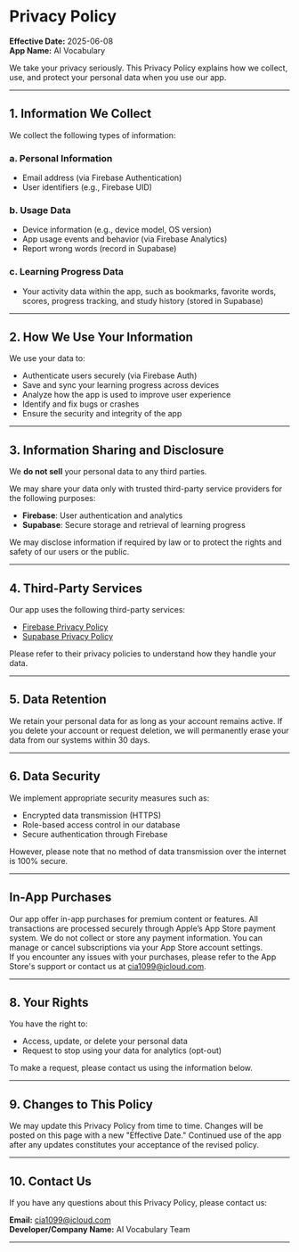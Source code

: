 # Privacy Policy

**Effective Date:** 2025-06-08  
**App Name:** AI Vocabulary

We take your privacy seriously. This Privacy Policy explains how we collect, use, and protect your personal data when you use our app.

---

## 1. Information We Collect

We collect the following types of information:

### a. Personal Information
- Email address (via Firebase Authentication)
- User identifiers (e.g., Firebase UID)

### b. Usage Data
- Device information (e.g., device model, OS version)
- App usage events and behavior (via Firebase Analytics)
- Report wrong words (record in Supabase)

### c. Learning Progress Data
- Your activity data within the app, such as bookmarks, favorite words, scores, progress tracking, and study history (stored in Supabase)

---

## 2. How We Use Your Information

We use your data to:
- Authenticate users securely (via Firebase Auth)
- Save and sync your learning progress across devices
- Analyze how the app is used to improve user experience
- Identify and fix bugs or crashes
- Ensure the security and integrity of the app

---

## 3. Information Sharing and Disclosure

We **do not sell** your personal data to any third parties.

We may share your data only with trusted third-party service providers for the following purposes:
- **Firebase**: User authentication and analytics
- **Supabase**: Secure storage and retrieval of learning progress

We may disclose information if required by law or to protect the rights and safety of our users or the public.

---

## 4. Third-Party Services

Our app uses the following third-party services:

- [Firebase Privacy Policy](https://firebase.google.com/support/privacy)
- [Supabase Privacy Policy](https://supabase.com/privacy)

Please refer to their privacy policies to understand how they handle your data.

---

## 5. Data Retention

We retain your personal data for as long as your account remains active. If you delete your account or request deletion, we will permanently erase your data from our systems within 30 days.

---

## 6. Data Security

We implement appropriate security measures such as:
- Encrypted data transmission (HTTPS)
- Role-based access control in our database
- Secure authentication through Firebase

However, please note that no method of data transmission over the internet is 100% secure.

---

## In-App Purchases
Our app offer in-app purchases for premium content or features. All transactions are processed securely through Apple’s App Store payment system. We do not collect or store any payment information. You can manage or cancel subscriptions via your App Store account settings.\
If you encounter any issues with your purchases, please refer to the App Store's support or contact us at cia1099@icloud.com.

---

## 8. Your Rights

You have the right to:
- Access, update, or delete your personal data
- Request to stop using your data for analytics (opt-out)

To make a request, please contact us using the information below.

---

## 9. Changes to This Policy

We may update this Privacy Policy from time to time. Changes will be posted on this page with a new "Effective Date." Continued use of the app after any updates constitutes your acceptance of the revised policy.

---

## 10. Contact Us

If you have any questions about this Privacy Policy, please contact us:

**Email:** cia1099@icloud.com  
**Developer/Company Name:** AI Vocabulary Team

---
